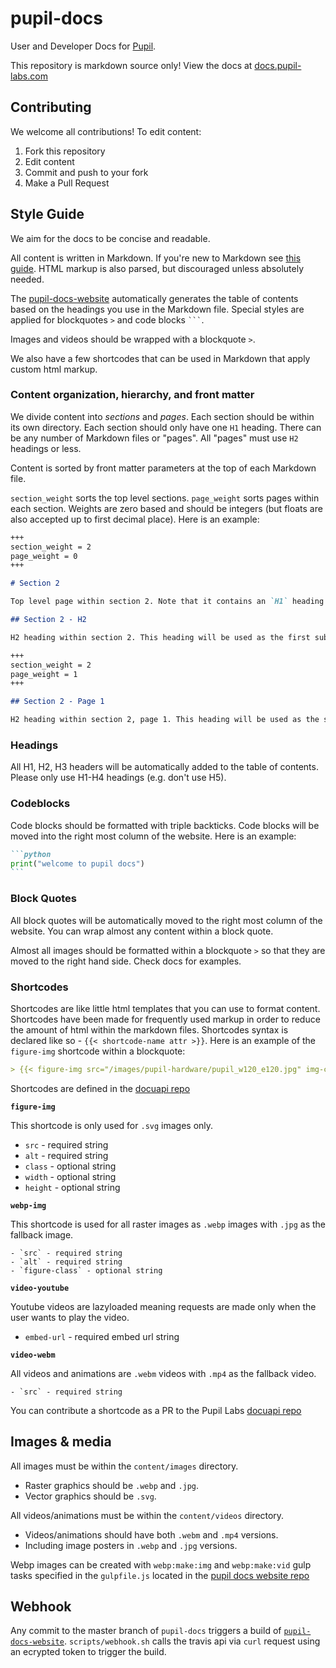 # pupil-docs

User and Developer Docs for [Pupil](https://github.com/pupil-labs/pupil). 

This repository is markdown source only! View the docs at [docs.pupil-labs.com](https://docs.pupil-labs.com)

## Contributing

We welcome all contributions! To edit content:

1. Fork this repository
1. Edit content
1. Commit and push to your fork
1. Make a Pull Request

## Style Guide

We aim for the docs to be concise and readable. 

All content is written in Markdown. If you're new to Markdown see [this guide](https://guides.github.com/features/mastering-markdown/ "Github - Mastering Markdown"). HTML markup is also parsed, but discouraged unless absolutely needed.

The [pupil-docs-website](https://github.com/pupil-labs/pupil-docs-website "pupil-docs-website") automatically generates the table of contents based on the headings you use in the Markdown file. Special styles are applied for blockquotes `>` and code blocks ` ``` `.

Images and videos should be wrapped with a blockquote `>`. 

We also have a few shortcodes that can be used in Markdown that apply custom html markup. 

### Content organization, hierarchy, and front matter

We divide content into *sections* and *pages*. Each section should be within its own directory. Each section should only have one `H1` heading. There can be any number of Markdown files or "pages". All "pages" must use `H2` headings or less. 

Content is sorted by front matter parameters at the top of each Markdown file. 

`section_weight` sorts the top level sections. `page_weight` sorts pages within each section. Weights are zero based and should be integers (but floats are also accepted up to first decimal place). Here is an example:


```markdown
+++
section_weight = 2
page_weight = 0
+++

# Section 2

Top level page within section 2. Note that it contains an `H1` heading. This heading will be used for the section in the TOC.

## Section 2 - H2

H2 heading within section 2. This heading will be used as the first sub-heading within this example section.

```


```markdown
+++
section_weight = 2
page_weight = 1
+++

## Section 2 - Page 1

H2 heading within section 2, page 1. This heading will be used as the second sub-heading within this example section. 
```


### Headings

All H1, H2, H3 headers will be automatically added to the table of contents. Please only use H1-H4 headings (e.g. don't use H5). 

### Codeblocks

Code blocks should be formatted with triple backticks. Code blocks will be moved into the right most column of the website. Here is an example:

````markdown
```python
print("welcome to pupil docs")
```
```` 

### Block Quotes

All block quotes will be automatically moved to the right most column of the website. You can wrap almost any content within a block quote.

Almost all images should be formatted within a blockquote `>` so that they are moved to the right hand side. Check docs for examples.

### Shortcodes

Shortcodes are like little html templates that you can use to format content. Shortcodes have been made for frequently used markup in order to reduce the amount of html within the markdown files. Shortcodes syntax is declared like so - `{{< shortcode-name attr >}}`. Here is an example of the `figure-img` shortcode within a blockquote:

```markdown 
> {{< figure-img src="/images/pupil-hardware/pupil_w120_e120.jpg" img-class="feature-center padBottom--2" width="75%" >}}
```

Shortcodes are defined in the [docuapi repo](https://github.com/pupil-labs/docuapi/tree/master/layouts/shortcodes "pupil-labs/docuapi shortcodes")

**`figure-img`**

This shortcode is only used for `.svg` images only.

  - `src` - required string
  - `alt` - required string
  - `class` - optional string
  - `width` - optional string
  - `height` - optional string

**`webp-img`**

This shortcode is used for all raster images as `.webp` images with `.jpg` as the fallback image.

	- `src` - required string
	- `alt` - required string
	- `figure-class` - optional string

**`video-youtube`**

Youtube videos are lazyloaded meaning requests are made only when the user wants to play the video.

  - `embed-url` - required embed url string

**`video-webm`**

All videos and animations are `.webm` videos with `.mp4` as the fallback video.

	- `src` - required string

You can contribute a shortcode as a PR to the Pupil Labs [docuapi repo](https://github.com/pupil-labs/docuapi "pupil-labs/docuapi")

## Images & media

All images must be within the `content/images` directory.

- Raster graphics should be `.webp` and `.jpg`.
- Vector graphics should be `.svg`.

All videos/animations must be within the `content/videos` directory.

- Videos/animations should have both `.webm` and `.mp4` versions.
- Including image posters in `.webp` and `.jpg` versions.

Webp images can be created with `webp:make:img` and `webp:make:vid` gulp tasks specified in the `gulpfile.js` located in the [pupil docs website repo](https://github.com/pupiil-labs/pupl-docs-website "pupil-docs-website")  

## Webhook

Any commit to the master branch of `pupil-docs` triggers a build of [`pupil-docs-website`](https://github.com/pupil-labs/pupil-docs-website "pupil-docs-website"). `scripts/webhook.sh` calls the travis api via `curl` request using an ecrypted token to trigger the build.
